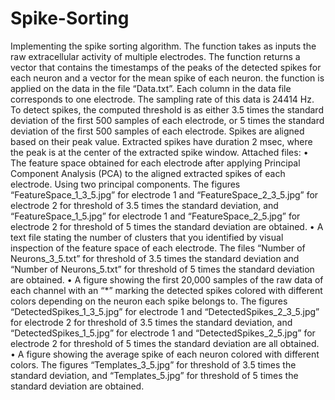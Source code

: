 # Spike-Sorting
Implementing the spike sorting algorithm. The function takes as inputs the raw extracellular activity of multiple electrodes. The function returns a vector that contains the timestamps of the peaks of the detected spikes for each neuron and a vector for the mean spike of each neuron. the function is applied on the data in the file “Data.txt”. 
Each column in the data file corresponds to one electrode. The sampling rate of this data is 24414 Hz. To detect spikes, the computed threshold is as either 3.5 times the standard deviation of the first 500 samples of each electrode, or 5 times the standard deviation of the first 500 samples of each electrode. Spikes are aligned based on their peak value. Extracted spikes have duration 2 msec, where the peak is at the center of the extracted spike window. 
Attached files:
• The feature space obtained for each electrode after applying Principal Component Analysis (PCA) to the aligned extracted spikes of each electrode. Using two principal components. The figures “FeatureSpace_1_3_5.jpg” for electrode 1 and “FeatureSpace_2_3_5.jpg” for electrode 2 for threshold of 3.5 times the standard deviation, and “FeatureSpace_1_5.jpg” for electrode 1 and “FeatureSpace_2_5.jpg” for electrode 2 for threshold of 5 times the standard deviation are obtained.
• A text file stating the number of clusters that you identified by visual inspection of the feature space of each electrode. The files “Number of Neurons_3_5.txt” for threshold of 3.5 times the standard deviation and “Number of Neurons_5.txt” for threshold of 5 times the standard deviation are obtained. 
• A figure showing the first 20,000 samples of the raw data of each channel with an “*” marking the detected spikes colored with different colors depending on the neuron each spike belongs to. The figures “DetectedSpikes_1_3_5.jpg” for electrode 1 and “DetectedSpikes_2_3_5.jpg” for electrode 2 for threshold of 3.5 times the standard deviation, and “DetectedSpikes_1_5.jpg” for electrode 1 and “DetectedSpikes_2_5.jpg” for electrode 2 for threshold of 5 times the standard deviation are all obtained. 
• A figure showing the average spike of each neuron colored with different colors. The figures “Templates_3_5.jpg” for threshold of 3.5 times the standard deviation, and “Templates_5.jpg” for threshold of 5 times the standard deviation are obtained.
